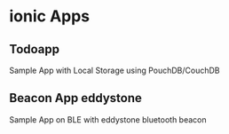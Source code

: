 # ionic Apps

## Todoapp 
Sample App with Local Storage using PouchDB/CouchDB
## Beacon App eddystone 
Sample App on BLE with eddystone bluetooth beacon

